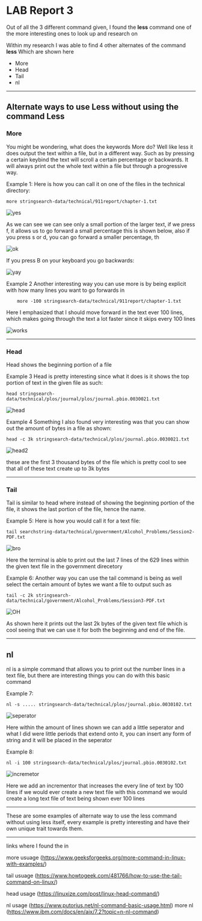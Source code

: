 # LAB Report 3

Out of all the 3 different command given, I found the **less** command one of the more interesting ones to look up and research on

Within my research I was able to find 4 other alternates of the command **less** Which are shown here

- More 
- Head 
- Tail
- nl

---

## Alternate ways to use Less without using the command Less

### More

You might be wondering, what does the keywords More do? Well like less it does output the text within a file, but in a different way. Such as by pressing a certain keybind the text will scroll a certain percentage or backwards. It will always print out the whole text within a file but through a progressive way.

Example 1:
Here is how you can call it on one of the files in the technical directory:
```
more stringsearch-data/technical/911report/chapter-1.txt
```
![yes](MoreBegning.png)

As we can see we can see only a small portion of the larger text, if we press f, it allows us to go forward a small percentage this is shown below, also if you press s or d, you can go forward a smaller percentage, th

![ok](MoreGoingForward.png)

If you press B on your keyboard you go backwards:

![yay](MoreGoingback.png)

Example 2
Another interesting way you can use more is by being explicit with how many lines you want to go forwards in
```
    more -100 stringsearch-data/technical/911report/chapter-1.txt
```

Here I emphasized that I should move forward in the text ever 100 lines, which makes going through the text a lot faster since it skips every 100 lines

![works](moreGoing100.png)

---
### Head

Head shows the beginning portion of a file

Example 3
Head is pretty interesting since what it does is it shows the top portion of text in the given file as such:
```
head stringsearch-data/technical/plos/journal/plos/journal.pbio.0030021.txt
```
![head](Head1.png)

Example 4
Something I also found very interesting was that you can show out the amount of bytes in a file as shown:
```
head -c 3k stringsearch-data/technical/plos/journal.pbio.0030021.txt
```
![head2](Head3kbytes.png)

these are the first 3 thousand bytes of the file which is pretty cool to see that all of these text create up to 3k bytes 

---
### Tail

Tail is similar to head where instead of showing the beginning portion of the file, it shows the last portion of the file, hence the name.

Example 5: 
Here is how you would call it for a text file:
```
tail searchstring-data/technical/government/Alcohol_Problems/Session2-PDF.txt
```

![bro](tailCallingFirsttime.png)

Here the terminal is able to print out the last 7 lines of the 629 lines within the given text file in the government direcetory

Example 6:
Another way you can use the tail command is being as well select the certain amount of bytes we want a file to output such as
```
tail -c 2k stringsearch-data/technical/government/Alcohol_Problems/Session3-PDF.txt
```
![OH](tail2kBYTES.png)

As shown here it prints out the last 2k bytes of the given text file which is cool seeing that we can use it for both the beginning and end of the file. 

---
## nl 

nl is a simple command that allows you to print out the number lines in a text file, but there are interesting things you can do with this basic command 

Example 7:
```
nl -s ..... stringsearch-data/technical/plos/journal.pbio.0030102.txt
```
![seperator](Addseperator.png)

Here within the amount of lines shown we can add a little seperator and what I did were little periods that extend onto it, you can insert any form of string and it will be placed in the seperator 

Example 8:
```
nl -i 100 stringsearch-data/technical/plos/journal.pbio.0030102.txt
```
![incremetor](Incremetorlinething?.png)

Here we add an incrementor that increases the every line of text by 100 lines if we would ever create a new text file with this command we would create a long text file of text being shown ever 100 lines

---

These are some examples of alternate way to use the less command without using less itself, every example is pretty interesting and have their own unique trait towards them. 

---
links where I found the in

more usuage (https://www.geeksforgeeks.org/more-command-in-linux-with-examples/)


tail usuage (https://www.howtogeek.com/481766/how-to-use-the-tail-command-on-linux/)

head usage (https://linuxize.com/post/linux-head-command/)

nl usage (https://www.putorius.net/nl-command-basic-usage.html)
more nl (https://www.ibm.com/docs/en/aix/7.2?topic=n-nl-command)